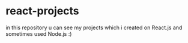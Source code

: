 # react-projects
in this repository u can see my projects which i created on React.js and sometimes used Node.js :)
